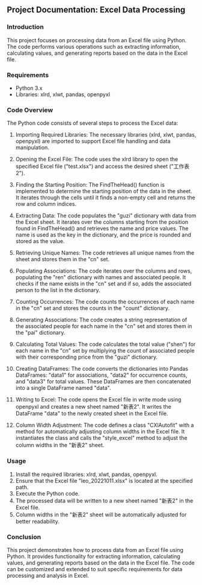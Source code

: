 ## Project Documentation: Excel Data Processing

### Introduction
This project focuses on processing data from an Excel file using Python. The code performs various operations such as extracting information, calculating values, and generating reports based on the data in the Excel file.



### Requirements
- Python 3.x
- Libraries: xlrd, xlwt, pandas, openpyxl

### Code Overview
The Python code consists of several steps to process the Excel data:

1. Importing Required Libraries: The necessary libraries (xlrd, xlwt, pandas, openpyxl) are imported to support Excel file handling and data manipulation.

2. Opening the Excel File: The code uses the xlrd library to open the specified Excel file ("test.xlsx") and access the desired sheet ("工作表2").

3. Finding the Starting Position: The FindTheHead() function is implemented to determine the starting position of the data in the sheet. It iterates through the cells until it finds a non-empty cell and returns the row and column indices.

4. Extracting Data: The code populates the "guzi" dictionary with data from the Excel sheet. It iterates over the columns starting from the position found in FindTheHead() and retrieves the name and price values. The name is used as the key in the dictionary, and the price is rounded and stored as the value.

5. Retrieving Unique Names: The code retrieves all unique names from the sheet and stores them in the "cn" set.

6. Populating Associations: The code iterates over the columns and rows, populating the "ren" dictionary with names and associated people. It checks if the name exists in the "cn" set and if so, adds the associated person to the list in the dictionary.

7. Counting Occurrences: The code counts the occurrences of each name in the "cn" set and stores the counts in the "count" dictionary.

8. Generating Associations: The code creates a string representation of the associated people for each name in the "cn" set and stores them in the "pai" dictionary.

9. Calculating Total Values: The code calculates the total value ("shen") for each name in the "cn" set by multiplying the count of associated people with their corresponding price from the "guzi" dictionary.

10. Creating DataFrames: The code converts the dictionaries into Pandas DataFrames: "data1" for associations, "data2" for occurrence counts, and "data3" for total values. These DataFrames are then concatenated into a single DataFrame named "data".

11. Writing to Excel: The code opens the Excel file in write mode using openpyxl and creates a new sheet named "新表2". It writes the DataFrame "data" to the newly created sheet in the Excel file.

12. Column Width Adjustment: The code defines a class "CXlAutofit" with a method for automatically adjusting column widths in the Excel file. It instantiates the class and calls the "style_excel" method to adjust the column widths in the "新表2" sheet.

### Usage
1. Install the required libraries: xlrd, xlwt, pandas, openpyxl.
2. Ensure that the Excel file "leo_20221011.xlsx" is located at the specified path.
3. Execute the Python code.
4. The processed data will be written to a new sheet named "新表2" in the Excel file.
5. Column widths in the "新表2" sheet will be automatically adjusted for better readability.

### Conclusion
This project demonstrates how to process data from an Excel file using Python. It provides functionality for extracting information, calculating values, and generating reports based on the data in the Excel file. The code can be customized and extended to suit specific requirements for data processing and analysis in Excel.